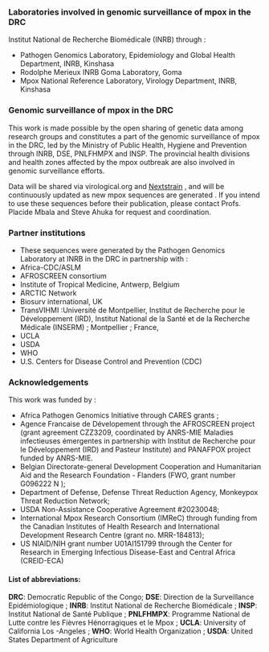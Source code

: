 
### Laboratories involved in genomic surveillance of mpox in the DRC
Institut National de Recherche Biomédicale (INRB) through :
* Pathogen Genomics Laboratory, Epidemiology and Global Health Department, INRB, Kinshasa
* Rodolphe Merieux INRB Goma Laboratory, Goma
* Mpox National Reference Laboratory, Virology Department, INRB, Kinshasa

### Genomic surveillance of mpox in the DRC
This work is made possible by the open sharing of genetic data among research groups and constitutes a part of the genomic surveillance of mpox in the DRC, led by the Ministry of Public Health, Hygiene and Prevention through INRB, DSE, PNLFHMPX and INSP. The provincial health divisions and health zones affected by the mpox outbreak are also involved in genomic surveillance efforts.

Data will be shared via virological.org and [Nextstrain](https://nextstrain.org/) , and will be continuously updated as new mpox sequences are generated . If you intend to use these sequences before their publication, please contact Profs.  Placide Mbala and Steve Ahuka for request and coordination.

### Partner institutions
* These sequences were generated by the Pathogen Genomics Laboratory at INRB in the DRC in partnership with :
* Africa-CDC/ASLM
* AFROSCREEN consortium
* Institute of Tropical Medicine, Antwerp, Belgium
* ARCTIC Network
* Biosurv international, UK
* TransVIHMI :Université de Montpellier, Institut de Recherche pour le Développement (IRD), Institut National de la Santé et de la Recherche Médicale (INSERM) ;  Montpellier ;  France,
* UCLA
* USDA
* WHO
* U.S. Centers for Disease Control and Prevention (CDC)

### Acknowledgements
This work was funded by :
* Africa Pathogen Genomics Initiative through CARES grants ;
* Agence Francaise de Dévelopement through the AFROSCREEN project (grant agreement CZZ3209, coordinated by ANRS-MIE Maladies infectieuses émergentes in partnership with Institut de Recherche pour le Développement (IRD) and Pasteur Institute) and PANAFPOX project funded by ANRS-MIE.
* Belgian Directorate-general Development Cooperation and Humanitarian Aid and the Research Foundation - Flanders (FWO, grant number G096222 N );
* Department of Defense, Defense Threat Reduction Agency, Monkeypox Threat Reduction Network;
* USDA Non-Assistance Cooperative Agreement #20230048;
* International Mpox Research Consortium (IMReC) through funding from the Canadian Institutes of Health Research and International Development Research Centre (grant no. MRR-184813);
* US NIAID/NIH grant number U01AI151799 through the Center for Research in Emerging Infectious Disease-East and Central Africa (CREID-ECA)


#### List of abbreviations:
**DRC**: Democratic Republic of the Congo; **DSE**: Direction de la Surveillance Epidémiologique ; **INRB**: Institut National de Recherche Biomédicale ; **INSP**: Institut National de Santé Publique ; **PNLFHMPX**: Programme National de Lutte contre les Fièvres Hénorragiques et le Mpox ; **UCLA**: University of California Los -Angeles ; **WHO**: World Health Organization ; **USDA**: United States Department of Agriculture
